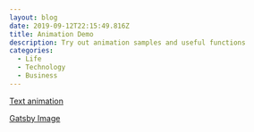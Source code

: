 ```yaml
---
layout: blog
date: 2019-09-12T22:15:49.816Z
title: Animation Demo
description: Try out animation samples and useful functions
categories:
  - Life
  - Technology
  - Business
---
```


<a href="/demo/demo-fade/" target="_blank" rel="noopener noreferrer">Text animation</a>


<a href="/demo/demo-image/" target="_blank" rel="noopener noreferrer">Gatsby Image</a>
